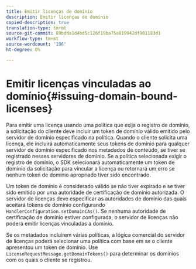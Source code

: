 ```yaml
---
title: Emitir licenças de domínio
description: Emitir licenças de domínio
copied-description: true
translation-type: tm+mt
source-git-commit: 89bdda1d4bd5c126f19ba75a819942df901183d1
workflow-type: tm+mt
source-wordcount: '196'
ht-degree: 0%

---
```



# Emitir licenças vinculadas ao domínio{#issuing-domain-bound-licenses}

Para emitir uma licença usando uma política que exija o registro de domínio, a solicitação do cliente deve incluir um token de domínio válido emitido pelo servidor de domínio especificado na política. Quando o cliente solicita uma licença, ele incluirá automaticamente seus tokens de domínio para qualquer servidor de domínio especificado nos metadados de conteúdo, se tiver se registrado nesses servidores de domínio. Se a política selecionada exigir o registro de domínio, o SDK selecionará automaticamente um token de domínio da solicitação para vincular a licença ou retornará um erro se nenhum token de domínio apropriado tiver sido encontrado.

Um token de domínio é considerado válido se não tiver expirado e se tiver sido emitido por uma autoridade de certificação de domínio autorizada. O servidor de licenças deve especificar as autoridades de domínio das quais aceitará tokens de domínio configurando `HandlerConfiguration.setDomainCAs()`. Se nenhuma autoridade de certificação de domínio estiver configurada, o servidor de licenças não poderá emitir licenças vinculadas a domínio.

Se os metadados incluírem várias políticas, a lógica comercial do servidor de licenças poderá selecionar uma política com base em se o cliente apresentou um token de domínio. Use `LicenseRequestMessage.getDomainTokens()` para determinar os domínios com os quais o cliente se registrou.
